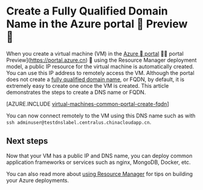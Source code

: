 <properties
   pageTitle="Create FQDN for a VM in Azure portal | Azure"
   description="Learn how to create a Fully Qualified Domain Name or FQDN for a Resource Manager based virtual machine in the Azure portal."
   services="virtual-machines-linux"
   documentationCenter=""
   authors="iainfoulds"
   manager="timlt"
   editor="tysonn"
   tags="azure-resource-manager"/>

<tags
	ms.service="virtual-machines-linux"
	ms.date="06/07/2016"
	wacn.date=""/>

# Create a Fully Qualified Domain Name in the Azure portal  Preview 
When you create a virtual machine (VM) in the [Azure  portal](https://portal.azure.cn)  portal Preview](https://portal.azure.cn)  using the Resource Manager deployment model, a public IP resource for the virtual machine is automatically created. You can use this IP address to remotely access the VM. Although the portal does not create a [fully qualified domain name](https://en.wikipedia.org/wiki/Fully_qualified_domain_name), or FQDN, by default, it is extremely easy to create one once the VM is created. This article demonstrates the steps to create a DNS name or FQDN.

[AZURE.INCLUDE [virtual-machines-common-portal-create-fqdn](../includes/virtual-machines-common-portal-create-fqdn.md)]

You can now connect remotely to the VM using this DNS name such as with `ssh adminuser@testdnslabel.centralus.chinacloudapp.cn`.

## Next steps
Now that your VM has a public IP and DNS name, you can deploy common application frameworks or services such as nginx, MongoDB, Docker, etc.

You can also read more about [using Resource Manager](/documentation/articles/resource-group-overview/) for tips on building your Azure deployments.